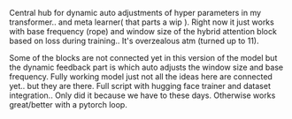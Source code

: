 Central hub for dynamic auto adjustments of hyper parameters in my transformer.. and meta learner( that parts a wip ). Right now it just works with base frequency (rope) 
and window size of the hybrid attention block based on loss during training.. 
It's overzealous atm (turned up to 11).

Some of the blocks are not connected yet in this version of the model but the dynamic feedback part is which auto adjusts the window size and base frequency. Fully working model just not all the ideas here are connected yet.. but they are there. Full script with hugging face trainer and dataset integration.. Only did it because we have to these days. Otherwise works great/better with a pytorch loop. 
